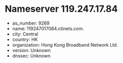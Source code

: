 # Nameserver 119.247.17.84

* as_number: 9269
* name: 119247017084.ctinets.com.
* city: Central
* country: HK
* organization: Hong Kong Broadband Network Ltd.
* version: Unknown
* dnssec: Unknown
